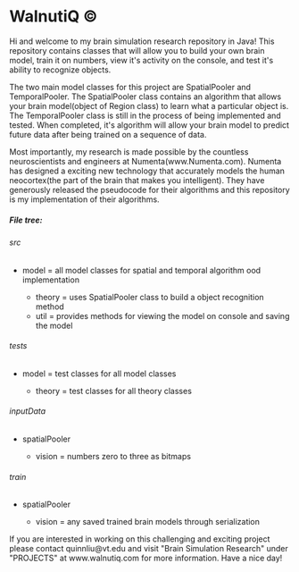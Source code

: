WalnutiQ &copy;
========
  <p>
    Hi and welcome to my brain simulation research repository in Java! 
    This repository contains classes that will allow you to build your own
    brain model, train it on numbers, view it's activity on the console, and
    test it's ability to recognize objects.
  </p>
  <p>
    The two main model classes for this project are SpatialPooler and 
    TemporalPooler. The SpatialPooler class contains an algorithm that allows
    your brain model(object of Region class) to learn what a particular object
    is. The TemporalPooler class is still in the process of being implemented 
    and tested. When completed, it's algorithm will allow your brain model
    to predict future data after being trained on a sequence of data.
   </p>
   <p> 
    Most importantly, my research is made possible by the countless neuroscientists
    and engineers at Numenta(www.Numenta.com). Numenta has designed a exciting 
    new technology that accurately models the human neocortex(the part of the 
    brain that makes you intelligent). They have generously released the 
    pseudocode for their algorithms and this repository is my implementation of
    their algorithms.
  </p>
  
  <h5>File tree:</h5>
  <h6>src</h6>
     <ul>
        <li>model = all model classes for spatial and temporal algorithm 
                 ood implementation</li>
        <ul>
            <li>theory = uses SpatialPooler class to build a object recognition 
                     method</li>
            <li>util = provides methods for viewing the model on console and saving 
                     the model</li>
        </ul>
     </ul>         
  <h6>tests</h6>
      <ul>
         <li>model = test classes for all model classes</li>
         <ul>
            <li>theory = test classes for all theory classes</li>
         </ul>
      </ul>  
  <h6>inputData</h6>
      <ul>
         <li>spatialPooler</li>
         <ul>
            <li>vision = numbers zero to three as bitmaps</li>
         </ul>
      </ul> 
  <h6>train</h6>
      <ul>
         <li>spatialPooler</li>
         <ul>
            <li>vision = any saved trained brain models through serialization</li>
         </ul>
      </ul>
  
  <p>
    If you are interested in working on this challenging and exciting project 
    please contact quinnliu@vt.edu and visit "Brain Simulation Research" under 
    "PROJECTS" at www.walnutiq.com for more information. Have a nice day!
  </p>